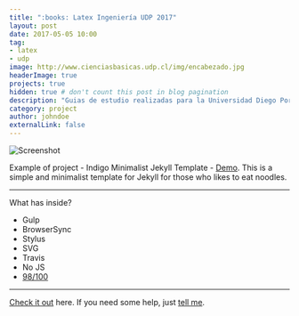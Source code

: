 ```yaml
---
title: ":books: Latex Ingeniería UDP 2017"
layout: post
date: 2017-05-05 10:00
tag:
- latex
- udp
image: http://www.cienciasbasicas.udp.cl/img/encabezado.jpg
headerImage: true
projects: true
hidden: true # don't count this post in blog pagination
description: "Guias de estudio realizadas para la Universidad Diego Portales"
category: project
author: johndoe
externalLink: false
---
```


![Screenshot](https://raw.githubusercontent.com/sergiokopplin/indigo/gh-pages/assets/screen-shot.png)

Example of project - Indigo Minimalist Jekyll Template - [Demo](http://sergiokopplin.github.io/indigo/). This is a simple and minimalist template for Jekyll for those who likes to eat noodles.

---

What has inside?

- Gulp
- BrowserSync
- Stylus
- SVG
- Travis
- No JS
- [98/100](https://developers.google.com/speed/pagespeed/insights/?url=http%3A%2F%2Fsergiokopplin.github.io%2Findigo%2F)

---

[Check it out](http://sergiokopplin.github.io/indigo/) here.
If you need some help, just [tell me](http://github.com/sergiokopplin/indigo/issues).
